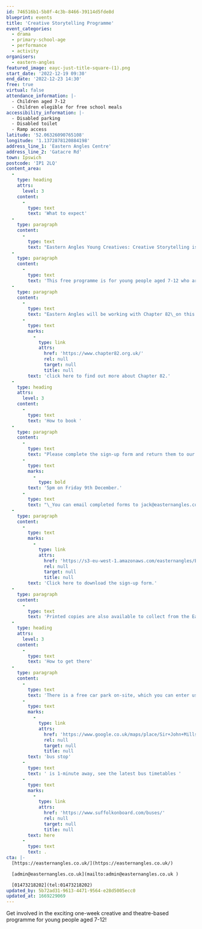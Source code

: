 ```yaml
---
id: 746516b1-5b8f-4c3b-8466-39114d5fde8d
blueprint: events
title: 'Creative Storytelling Programme'
event_categories:
  - drama
  - primary-school-age
  - performance
  - activity
organisers:
  - eastern-angles
featured_image: eayc-just-title-square-(1).png
start_date: '2022-12-19 09:30'
end_date: '2022-12-23 14:30'
free: true
virtual: false
attendance_information: |-
  - Children aged 7-12
  - Children elegible for free school meals
accessibility_information: |-
  - Disabled parking
  - Disabled toilet
  - Ramp access
latitude: '52.06326090765108'
longitude: '1.1372878120884198'
address_line_1: 'Eastern Angles Centre'
address_line_2: 'Gatacre Rd'
town: Ipswich
postcode: 'IP1 2LQ'
content_area:
  -
    type: heading
    attrs:
      level: 3
    content:
      -
        type: text
        text: 'What to expect'
  -
    type: paragraph
    content:
      -
        type: text
        text: "Eastern Angles Young Creatives: Creative Storytelling is an exciting\_1-week programme all about stories and storytelling. Through drama, discussion and drawing these sessions will explore stories from various cultures and eras. Young people will work both independently and in groups to explore stories, ending with a celebration event and sharing in our Sir John Mills Theatre.\_Family and friends are invited to join in for Friday's celebration!"
  -
    type: paragraph
    content:
      -
        type: text
        text: 'This free programme is for young people aged 7-12 who are eligible for free school meals. If you''re interested in taking part but are not eligible for free school meals, please do still get in touch with Eastern Angles.'
  -
    type: paragraph
    content:
      -
        type: text
        text: "Eastern Angles will be working with Chapter 82\_on this programme -\_"
      -
        type: text
        marks:
          -
            type: link
            attrs:
              href: 'https://www.chapter82.org.uk/'
              rel: null
              target: null
              title: null
        text: 'click here to find out more about Chapter 82.'
  -
    type: heading
    attrs:
      level: 3
    content:
      -
        type: text
        text: 'How to book '
  -
    type: paragraph
    content:
      -
        type: text
        text: "Please complete the sign-up form and return them to our Engagement Officer Jack Tricker by\_"
      -
        type: text
        marks:
          -
            type: bold
        text: '5pm on Friday 9th December.'
      -
        type: text
        text: "\_You can email completed forms to jack@easternangles.co.uk or post them to the Eastern Angles Centre, Gatacre Road, Ipswich IP1 2LQ."
  -
    type: paragraph
    content:
      -
        type: text
        marks:
          -
            type: link
            attrs:
              href: 'https://s3-eu-west-1.amazonaws.com/easternangles/Eastern-Angles-Centre/Sign-up-form-EAYC-Creative-Storytelling-Dec-2022.docx'
              rel: null
              target: null
              title: null
        text: 'Click here to download the sign-up form.'
  -
    type: paragraph
    content:
      -
        type: text
        text: 'Printed copies are also available to collect from the Eastern Angles Centre.'
  -
    type: heading
    attrs:
      level: 3
    content:
      -
        type: text
        text: 'How to get there'
  -
    type: paragraph
    content:
      -
        type: text
        text: 'There is a free car park on-site, which you can enter using the large blue gates located on the right-hand side of Gatacre Road. Other car parks nearby which are pay and display include: South Street Car Park (10 min walk to theatre), Portman Road Car Park (16 min walk to theatre). The closest '
      -
        type: text
        marks:
          -
            type: link
            attrs:
              href: 'https://www.google.co.uk/maps/place/Sir+John+Mills+Theatre/@52.0631843,1.1376062,19.75z/data=!4m12!1m6!3m5!1s0x47d9a1b5f34a8ddd:0xe05bc781d84ef4dd!2sEastern+Angles+Centre!8m2!3d52.0631422!4d1.13732!3m4!1s0x47d9a1b5f9a67d49:0x8856208cee78829a!8m2!3d52.063236!4d1.137275'
              rel: null
              target: null
              title: null
        text: 'bus stop'
      -
        type: text
        text: ' is 1-minute away, see the latest bus timetables '
      -
        type: text
        marks:
          -
            type: link
            attrs:
              href: 'https://www.suffolkonboard.com/buses/'
              rel: null
              target: null
              title: null
        text: here
      -
        type: text
        text: .
cta: |-
  [https://easternangles.co.uk/](https://easternangles.co.uk/)

  [admin@easternangles.co.uk](mailto:admin@easternangles.co.uk )

  [01473218202](tel:01473218202)
updated_by: 5b72ad31-9613-4471-9564-e28d5005ecc0
updated_at: 1669229069
---
```

Get involved in the exciting one-week creative and theatre-based programme for young people aged 7-12!